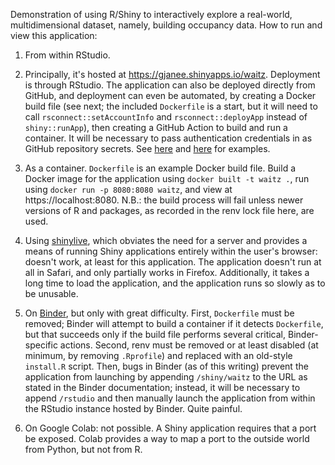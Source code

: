 Demonstration of using R/Shiny to interactively explore a real-world,
multidimensional dataset, namely, building occupancy data.  How to run
and view this application:

1. From within RStudio.

2. Principally, it's hosted at <https://gjanee.shinyapps.io/waitz>.
   Deployment is through RStudio.  The application can also be
   deployed directly from GitHub, and deployment can even be
   automated, by creating a Docker build file (see next; the included
   `Dockerfile` is a start, but it will need to call
   `rsconnect::setAccountInfo` and `rsconnect::deployApp` instead of
   `shiny::runApp`), then creating a GitHub Action to build and run a
   container.  It will be necessary to pass authentication credentials
   in as GitHub repository secrets.  See
   [here](https://www.r-bloggers.com/2021/02/deploy-to-shinyapps-io-from-github-actions/)
   and
   [here](https://github.com/marketplace/actions/deploy-to-shinyapps-io)
   for examples.

3. As a container.  `Dockerfile` is an example Docker build file.
   Build a Docker image for the application using
   `docker built -t waitz .`, run using
   `docker run -p 8080:8080 waitz`, and view at
   <span>https://localhost:8080</span>.  N.B.: the build process will
   fail unless newer versions of R and packages, as recorded in the
   renv lock file here, are used.

4. Using [shinylive](https://posit-dev.github.io/r-shinylive/), which
   obviates the need for a server and provides a means of running
   Shiny applications entirely within the user's browser: doesn't
   work, at least for this application.  The application doesn't run
   at all in Safari, and only partially works in Firefox.
   Additionally, it takes a long time to load the application, and the
   application runs so slowly as to be unusable.

5. On [Binder](https://mybinder.org), but only with great difficulty.
   First, `Dockerfile` must be removed; Binder will attempt to build a
   container if it detects `Dockerfile`, but that succeeds only if the
   build file performs several critical, Binder-specific actions.
   Second, renv must be removed or at least disabled (at minimum, by
   removing `.Rprofile`) and replaced with an old-style `install.R`
   script.  Then, bugs in Binder (as of this writing) prevent the
   application from launching by appending `/shiny/waitz` to the URL
   as stated in the Binder documentation; instead, it will be
   necessary to append `/rstudio` and then manually launch the
   application from within the RStudio instance hosted by Binder.
   Quite painful.

6. On Google Colab: not possible.  A Shiny application requires that a
   port be exposed.  Colab provides a way to map a port to the outside
   world from Python, but not from R.
